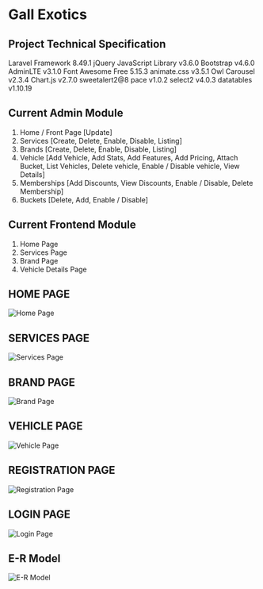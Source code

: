 # Gall Exotics

## Project Technical Specification

Laravel Framework 8.49.1
jQuery JavaScript Library v3.6.0
Bootstrap v4.6.0
AdminLTE v3.1.0
Font Awesome Free 5.15.3
animate.css v3.5.1
Owl Carousel v2.3.4
Chart.js v2.7.0
sweetalert2@8
pace v1.0.2
select2 v4.0.3
datatables v1.10.19

## Current Admin Module

1. Home / Front Page [Update]
2. Services [Create, Delete, Enable, Disable, Listing]
3. Brands [Create, Delete, Enable, Disable, Listing]
4. Vehicle [Add Vehicle, Add Stats, Add Features, Add Pricing, Attach Bucket, List Vehicles, Delete vehicle, Enable / Disable vehicle, View Details]
5. Memberships [Add Discounts, View Discounts, Enable / Disable, Delete Membership]
6. Buckets [Delete, Add, Enable / Disable]

## Current Frontend Module

1. Home Page
2. Services Page
3. Brand Page
4. Vehicle Details Page

## HOME PAGE

![Home Page](https://github.com/aadhar-appinop/gallexotics/blob/dev/home-page.png)

## SERVICES PAGE

![Services Page](https://github.com/aadhar-appinop/gallexotics/blob/dev/services-page.png)

## BRAND PAGE

![Brand Page](https://github.com/aadhar-appinop/gallexotics/blob/dev/brands-page.png)

## VEHICLE PAGE

![Vehicle Page](https://github.com/aadhar-appinop/gallexotics/blob/dev/brands-vehicle-page.png)

## REGISTRATION PAGE

![Registration Page](https://github.com/aadhar-appinop/gallexotics/blob/dev/registration-page.png)

## LOGIN PAGE

![Login Page](https://github.com/aadhar-appinop/gallexotics/blob/dev/login-page.png)

## E-R Model

![E-R Model](https://github.com/aadhar-appinop/gallexotics/blob/dev/E-R-diagram-17-09-2021.png)
